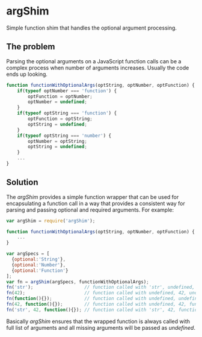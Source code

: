 # argShim
Simple function shim that handles the optional argument processing.

## The problem

Parsing the optional arguments on a JavaScript function calls can be a complex process when
number of arguments increases. Usually the code ends up looking.

```javascript
function functionWithOptionalArgs(optString, optNumber, optFunction) {
	if(typeof optNumber === 'function') {
		optFunction = optNumber;
		optNumber = undefined;
	}
	if(typeof optString === 'function') {
		optFunction = optString;
		optString = undefined;
	}
	if(typeof optString === 'number') {
		optNumber = optString;
		optString = undefined;
	}
	...
}
```

## Solution

The *argShim* provides a simple function wrapper that can be used for encapsulating a function call
in a way that provides a consistent way for parsing and passing optional and required
arguments. For example:

```javascript
var argShim = require('argShim');

function functionWithOptionalArgs(optString, optNumber, optFunction) {
	...
}

var argSpecs = [
  {optional:'String'},
  {optional:'Number'},
  {optional:'Function'}
];
var fn = argShim(argSpecs, functionWithOptionalArgs);
fn('str');                   // function called with 'str', undefined, undefined
fn(42);                      // function called with undefined, 42, undefined
fn(function(){});            // function called with undefined, undefined, function
fn(42, function(){});        // function called with undefined, 42, function
fn('str', 42, function(){}); // function called with 'str', 42, function
```

Basically *argShim* ensures that the wrapped function is always called with full list of
arguments and all missing arguments will be passed as *undefined*.
